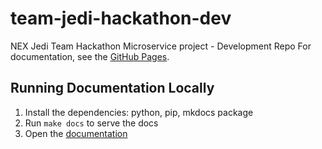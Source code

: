 # team-jedi-hackathon-dev
NEX Jedi Team Hackathon Microservice project - Development Repo
For documentation, see the [GitHub Pages](https://neethues-intel.github.io/team-jedi-hackathon-dev/).

## Running Documentation Locally

1. Install the dependencies: python, pip, mkdocs package
2. Run `make docs` to serve the docs
3. Open the [documentation](http://0.0.0.0:8008)